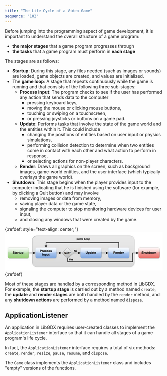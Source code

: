 ```yaml
---
title: "The Life Cycle of a Video Game"
sequence: "102"
---
```


Before jumping into the programming aspect of game development,
it is important to understand the overall structure of a game program:
- **the major stages** that a game program progresses through
- **the tasks** that a game program must perform in **each stage**

The stages are as follows:

- **Startup**: During this stage, any files needed (such as images or sounds) are loaded, game objects are created, and values are initialized.
- The **game loop**: A stage that repeats continuously while the game is running and that consists of the following three sub-stages:
  - **Process input**: The program checks to see if the user has performed any action that sends data to the computer
    - pressing keyboard keys,
    - moving the mouse or clicking mouse buttons,
    - touching or swiping on a touchscreen,
    - or pressing joysticks or buttons on a game pad.
  - **Update**: Performs tasks that involve the state of the game world and the entities within it. This could include
    - changing the positions of entities based on user input or physics simulations,
    - performing collision detection to determine when two entities come in contact with each other and what action to perform in response,
    - or selecting actions for non-player characters.
  - **Render**: Draws all graphics on the screen, such as background images, game-world entities, and the user interface (which typically overlays the game world).
- **Shutdown**: This stage begins when the player provides input to the computer indicating that he is finished using the software (for example, by clicking a Quit button) and may involve
  - removing images or data from memory,
  - saving player data or the game state,
  - signaling the computer to stop monitoring hardware devices for user input,
  - and closing any windows that were created by the game.

{:refdef: style="text-align: center;"}
![The stages of a game program](/assets/images/libgdx/the-stages-of-a-game-program.png)
{:refdef}

Most of these stages are handled by a corresponding method in LibGDX.
For example, the **startup stage** is carried out by a method named `create`,
the **update** and **render stages** are both handled by the `render` method,
and any **shutdown actions** are performed by a method named `dispose`.

## ApplicationListener

An application in LibGDX requires user-created classes to implement the `ApplicationListener` interface
so that it can handle all stages of a game program's life cycle.

In fact, the `ApplicationListener` interface requires a total of six methods:
`create`, `render`, `resize`, `pause`, `resume`, and `dispose`.

The `Game` class implements the `ApplicationListener` class and includes "empty" versions of the functions.


